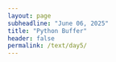 ```yaml
---
layout: page
subheadline: "June 06, 2025"
title: "Python Buffer"
header: false
permalink: /text/day5/
---
```

